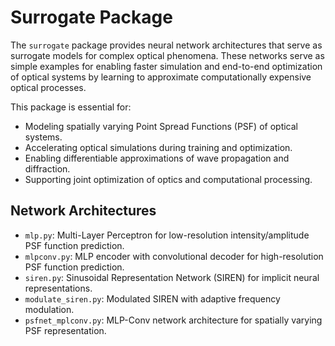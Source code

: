# Surrogate Package

The `surrogate` package provides neural network architectures that serve as surrogate models for complex optical phenomena. These networks serve as simple examples for enabling faster simulation and end-to-end optimization of optical systems by learning to approximate computationally expensive optical processes.

This package is essential for:
-   Modeling spatially varying Point Spread Functions (PSF) of optical systems.
-   Accelerating optical simulations during training and optimization.
-   Enabling differentiable approximations of wave propagation and diffraction.
-   Supporting joint optimization of optics and computational processing.

## Network Architectures

-   `mlp.py`: Multi-Layer Perceptron for low-resolution intensity/amplitude PSF function prediction.
-   `mlpconv.py`: MLP encoder with convolutional decoder for high-resolution PSF function prediction.
-   `siren.py`: Sinusoidal Representation Network (SIREN) for implicit neural representations.
-   `modulate_siren.py`: Modulated SIREN with adaptive frequency modulation.
-   `psfnet_mplconv.py`: MLP-Conv network architecture for spatially varying PSF representation.

